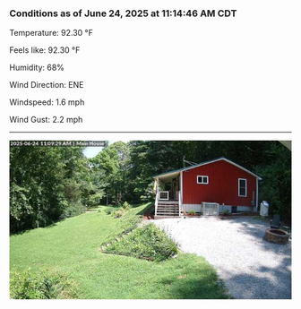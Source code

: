 ### Conditions as of June 24, 2025 at 11:14:46 AM CDT 

Temperature: 92.30 &deg;F

Feels like: 92.30 &deg;F

Humidity: 68%

Wind Direction: ENE

Windspeed: 1.6 mph

Wind Gust: 2.2 mph

---

<img src="./images/latest.jpeg"/>

